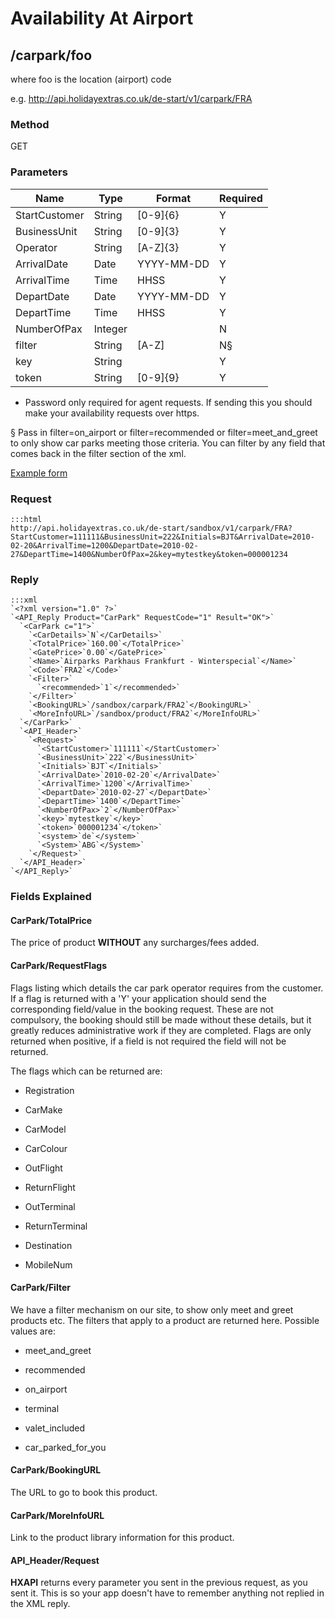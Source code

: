 # Availability At Airport








## /carpark/foo

where foo is the location (airport) code

e.g. http://api.holidayextras.co.uk/de-start/v1/carpark/FRA

### Method

GET
















### Parameters

 | Name          | Type    | Format     | Required | 
 | ----          | ----    | ------     | -------- | 
 | StartCustomer | String  | [0-9]{6}   | Y        | 
 | BusinessUnit  | String  | [0-9]{3}   | Y        | 
 | Operator      | String  | [A-Z]{3}   | Y        | 
 | ArrivalDate   | Date    | YYYY-MM-DD | Y        | 
 | ArrivalTime   | Time    | HHSS       | Y        | 
 | DepartDate    | Date    | YYYY-MM-DD | Y        | 
 | DepartTime    | Time    | HHSS       | Y        | 
 | NumberOfPax   | Integer |            | N        | 
 | filter        | String  | [A-Z]      | N§      | 
 | key           | String  |            | Y        | 
 | token         | String  | [0-9]{9}   | Y        | 

* Password only required for agent requests. If sending this you should make your availability requests over https.

§ Pass in filter=on_airport or filter=recommended or filter=meet_and_greet to only show car parks meeting those criteria. You can filter by any field that comes back in the filter section of the xml.

[Example form](http://api.holidayextras.co.uk/form/carpark1?key=mytestkey)




### Request

	:::html
	http://api.holidayextras.co.uk/de-start/sandbox/v1/carpark/FRA?StartCustomer=111111&BusinessUnit=222&Initials=BJT&ArrivalDate=2010-02-20&ArrivalTime=1200&DepartDate=2010-02-27&DepartTime=1400&NumberOfPax=2&key=mytestkey&token=000001234















### Reply

	:::xml
	`<?xml version="1.0" ?>`
	`<API_Reply Product="CarPark" RequestCode="1" Result="OK">`
	  `<CarPark c="1">`
	    `<CarDetails>`N`</CarDetails>`
	    `<TotalPrice>`160.00`</TotalPrice>`
	    `<GatePrice>`0.00`</GatePrice>`
	    `<Name>`Airparks Parkhaus Frankfurt - Winterspecial`</Name>`
	    `<Code>`FRA2`</Code>`
	    `<Filter>`
	      `<recommended>`1`</recommended>`
	    `</Filter>`
	    `<BookingURL>`/sandbox/carpark/FRA2`</BookingURL>`
	    `<MoreInfoURL>`/sandbox/product/FRA2`</MoreInfoURL>`
	  `</CarPark>`
	  `<API_Header>`
	    `<Request>`
	      `<StartCustomer>`111111`</StartCustomer>`
	      `<BusinessUnit>`222`</BusinessUnit>`
	      `<Initials>`BJT`</Initials>`
	      `<ArrivalDate>`2010-02-20`</ArrivalDate>`
	      `<ArrivalTime>`1200`</ArrivalTime>`
	      `<DepartDate>`2010-02-27`</DepartDate>`
	      `<DepartTime>`1400`</DepartTime>`
	      `<NumberOfPax>`2`</NumberOfPax>`
	      `<key>`mytestkey`</key>`
	      `<token>`000001234`</token>`
	      `<system>`de`</system>`
	      `<System>`ABG`</System>`
	    `</Request>`
	  `</API_Header>`
	`</API_Reply>`
	
























### Fields Explained

#### CarPark/TotalPrice

The price of product **WITHOUT** any surcharges/fees added.

#### CarPark/RequestFlags

Flags listing which details the car park operator requires from the customer. If a flag is returned with a 'Y' your application should send the corresponding field/value in the booking request. These are not compulsory, the booking should still be made without these details, but it greatly reduces administrative work if they are completed. Flags are only returned when positive, if a field is not required the field will not be returned.

The flags which can be returned are:


*  Registration

*  CarMake

*  CarModel

*  CarColour

*  OutFlight

*  ReturnFlight

*  OutTerminal

*  ReturnTerminal

*  Destination

*  MobileNum

#### CarPark/Filter

We have a filter mechanism on our site, to show only meet and greet products etc. The filters that apply to a product are returned here. Possible values are:


*  meet_and_greet

*  recommended

*  on_airport

*  terminal

*  valet_included

*  car_parked_for_you


#### CarPark/BookingURL

The URL to go to book this product.

#### CarPark/MoreInfoURL

Link to the product library information for this product.


#### API_Header/Request

**HXAPI** returns every parameter you sent in the previous request, as you sent it. This is so your app doesn't have to remember anything not replied in the XML reply.



